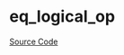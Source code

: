 # eq_logical_op

[Source Code](https://github.com/software-mansion/cairo-lint/tree/main/crates/cairo-lint-core/src/lints/eq_op.rs#L99)

